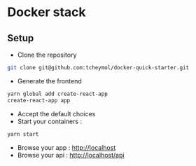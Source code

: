 # Docker stack

## Setup

* Clone the repository

``` bash
git clone git@github.com:tcheymol/docker-quick-starter.git
```

* Generate the frontend

``` bash
yarn global add create-react-app
create-react-app app
```

* Accept the default choices
* Start your containers :

``` bash
yarn start
```

* Browse your app : [http://localhost](http://localhost)
* Browse your api : [http://localhost/api](http://localhost/api)
